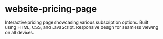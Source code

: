 # website-pricing-page
Interactive pricing page showcasing various subscription options. Built using HTML, CSS, and JavaScript. Responsive design for seamless viewing on all devices.